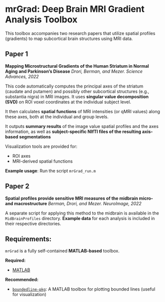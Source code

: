 # mrGrad: Deep Brain MRI Gradient Analysis Toolbox

This toolbox accompanies two research papers that utilize spatial profiles (gradients) to map subcortical brain structures using MRI data.

## Paper 1  
**Mapping Microstructural Gradients of the Human Striatum in Normal Aging and Parkinson’s Disease**
*Drori, Berman, and Mezer. Science Advances, 2022*

This code automatically computes the principal axes of the striatum (caudate and putamen) and possibly other subcortical structures (e.g., substantia nigra) in MRI images. It uses **singular value decomposition (SVD)** on ROI voxel coordinates at the individual subject level.

It then calculates **spatial functions** of MRI intensities (or qMRI values) along these axes, both at the individual and group levels.

It outputs **summary results** of the image value spatial profiles and the axes information, as well as **subject-specific NIfTI files of the resulting axis-based segmentations**

Visualization tools are provided for:
- ROI axes
- MRI-derived spatial functions

**Example usage**: Run the script `mrGrad_run.m`

## Paper 2  
**Spatial profiles provide sensitive MRI measures of the midbrain micro- and macrostructure**
*Berman, Drori, and Mezer. NeuroImage, 2022*

A separate script for applying this method to the midbrain is available in the `MidBrainProfiles` directory.
**Example data** for each analysis is included in their respective directories.

## Requirements:
`mrGrad` is a fully self-contained **MATLAB-based** toolbox.

**Required:**
- [MATLAB](http://www.mathworks.com/products/matlab/)


**Recommended:**
- [`boundedline-pkg`](https://github.com/kakearney/boundedline-pkg): A MATLAB toolbox for plotting bounded lines (useful for visualization)
